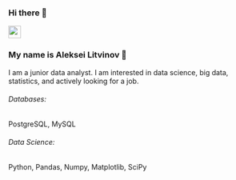 ### Hi there 👋

<p> <a href="www.linkedin.com/in/unttof"><img src="https://img.shields.io/badge/linkedin-%230077B5.svg?&style=for-the-badge&logo=linkedin&logoColor=white" height=25></a></p>

### My name is Aleksei Litvinov :raising_hand: 

I am a junior data analyst. I am interested in data science, big data, statistics, and actively looking for a job.

###### Databases: 
PostgreSQL, MySQL

###### Data Science: 
Python, Pandas, Numpy, Matplotlib, SciPy
